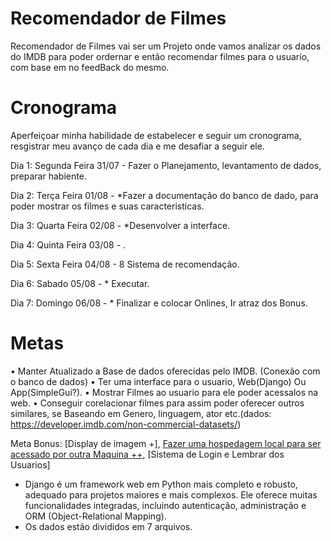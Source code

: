 # Recomendador de Filmes
 Recomendador de Filmes vai ser um Projeto onde vamos analizar os dados do IMDB para poder ordernar e então recomendar filmes para o usuario, com base em no feedBack do mesmo.

# Cronograma
Aperfeiçoar minha habilidade de estabelecer e seguir um cronograma, resgistrar meu avanço de cada dia e me desafiar a seguir ele.

Dia 1: Segunda Feira 31/07 - Fazer o Planejamento, levantamento de dados, preparar habiente.

Dia 2: Terça Feira   01/08 - *Fazer a documentação do banco de dado, para poder mostrar os filmes e suas caracteristicas.

Dia 3: Quarta Feira  02/08 - *Desenvolver a interface.

Dia 4: Quinta Feira  03/08 - .

Dia 5: Sexta Feira   04/08 - 8 Sistema de recomendação.

Dia 6: Sabado        05/08 - * Executar.

Dia 7: Domingo       06/08 - * Finalizar e colocar Onlines, Ir atraz dos Bonus.


# Metas
• Manter Atualizado a Base de dados oferecidas pelo IMDB. (Conexão com o banco de dados)
• Ter uma interface para o usuario, Web(Django) Ou App(SimpleGui?). 
• Mostrar Filmes ao usuario para ele poder acessalos na web.
• Conseguir corelacionar filmes para assim poder oferecer outros similares, se Baseando em Genero, linguagem, ator etc.(dados: https://developer.imdb.com/non-commercial-datasets/)


Meta Bonus: 
    [Display de imagem +],
    [Fazer uma hospedagem local para ser acessado por outra Maquina ++](https://developer.mozilla.org/pt-BR/docs/Learn/Server-side/Django/Deployment),
    [Sistema de Login e Lembrar dos Usuarios]


* Django é um framework web em Python mais completo e robusto, adequado para projetos maiores e mais complexos. Ele oferece muitas funcionalidades integradas, incluindo autenticação, administração e ORM (Object-Relational Mapping).
* Os dados estão divididos em 7 arquivos.

    
